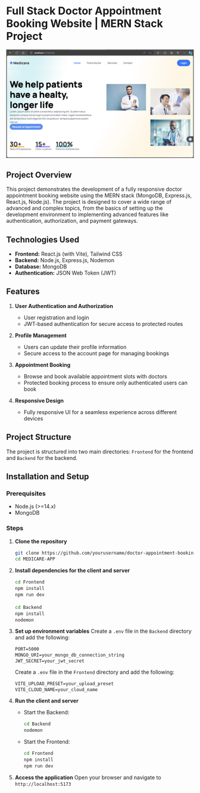 # Full Stack Doctor Appointment Booking Website | MERN Stack Project

![Mian](./Main.png)

## Project Overview
This project demonstrates the development of a fully responsive doctor appointment booking website using the MERN stack (MongoDB, Express.js, React.js, Node.js). The project is designed to cover a wide range of advanced and complex topics, from the basics of setting up the development environment to implementing advanced features like authentication, authorization, and payment gateways.

## Technologies Used
- **Frontend:** React.js (with Vite), Tailwind CSS
- **Backend:** Node.js, Express.js, Nodemon
- **Database:** MongoDB
- **Authentication:** JSON Web Token (JWT)

## Features
1. **User Authentication and Authorization**
   - User registration and login
   - JWT-based authentication for secure access to protected routes

2. **Profile Management**
   - Users can update their profile information
   - Secure access to the account page for managing bookings

3. **Appointment Booking**
   - Browse and book available appointment slots with doctors
   - Protected booking process to ensure only authenticated users can book

4. **Responsive Design**
   - Fully responsive UI for a seamless experience across different devices

## Project Structure
The project is structured into two main directories: `Frontend` for the frontend and `Backend` for the backend.

## Installation and Setup

### Prerequisites
- Node.js (>=14.x)
- MongoDB

### Steps
1. **Clone the repository**
   ```bash
   git clone https://github.com/yourusername/doctor-appointment-booking.git
   cd MEDICARE-APP
   ```

2. **Install dependencies for the client and server**
   ```bash
   cd Frontend
   npm install
   npm run dev 

   cd Backend
   npm install
   nodemon
   ```

3. **Set up environment variables**
   Create a `.env` file in the `Backend` directory and add the following:
   ```env
   PORT=5000
   MONGO_URI=your_mongo_db_connection_string
   JWT_SECRET=your_jwt_secret
   ```
   Create a `.env` file in the `Frontend` directory and add the following:
   ```env
   VITE_UPLOAD_PRESET=your_upload_preset
   VITE_CLOUD_NAME=your_cloud_name
   ```

4. **Run the client and server**
   - Start the Backend:
     ```bash
     cd Backend
     nodemon
     ```
   - Start the Frontend:
     ```bash
     cd Frontend
     npm install
     npm run dev
     ```

5. **Access the application**
   Open your browser and navigate to `http://localhost:5173`
